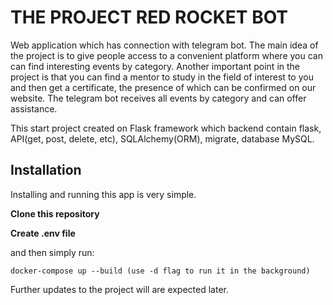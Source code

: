 # THE PROJECT RED ROCKET BOT

Web application which has connection with telegram bot.
The main idea of the project is to give people access to a convenient platform where you can can find interesting events by category.
Another important point in the project is that you can find a mentor to study in the field of interest to you and then get a certificate, the presence of which can be confirmed on our website.
The telegram bot receives all events by category and can offer assistance.

This start project created on Flask framework which backend contain flask, API(get, post, delete, etc), SQLAlchemy(ORM), migrate, 
database MySQL.

## Installation 

Installing and running this app is very simple.

**Clone this repository**

**Create .env file**

and then simply run:

``` docker-compose up --build (use -d flag to run it in the background) ```



Further updates to the project will are expected later.
